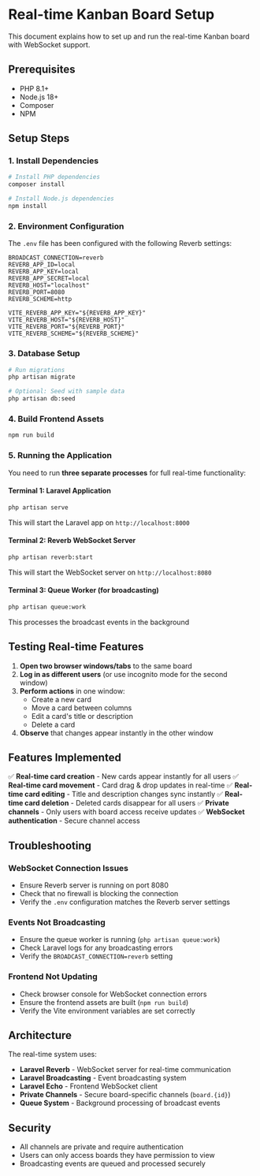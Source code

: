 # Real-time Kanban Board Setup

This document explains how to set up and run the real-time Kanban board with WebSocket support.

## Prerequisites

- PHP 8.1+
- Node.js 18+
- Composer
- NPM

## Setup Steps

### 1. Install Dependencies

```bash
# Install PHP dependencies
composer install

# Install Node.js dependencies
npm install
```

### 2. Environment Configuration

The `.env` file has been configured with the following Reverb settings:

```env
BROADCAST_CONNECTION=reverb
REVERB_APP_ID=local
REVERB_APP_KEY=local
REVERB_APP_SECRET=local
REVERB_HOST="localhost"
REVERB_PORT=8080
REVERB_SCHEME=http

VITE_REVERB_APP_KEY="${REVERB_APP_KEY}"
VITE_REVERB_HOST="${REVERB_HOST}"
VITE_REVERB_PORT="${REVERB_PORT}"
VITE_REVERB_SCHEME="${REVERB_SCHEME}"
```

### 3. Database Setup

```bash
# Run migrations
php artisan migrate

# Optional: Seed with sample data
php artisan db:seed
```

### 4. Build Frontend Assets

```bash
npm run build
```

### 5. Running the Application

You need to run **three separate processes** for full real-time functionality:

#### Terminal 1: Laravel Application
```bash
php artisan serve
```
This will start the Laravel app on `http://localhost:8000`

#### Terminal 2: Reverb WebSocket Server
```bash
php artisan reverb:start
```
This will start the WebSocket server on `http://localhost:8080`

#### Terminal 3: Queue Worker (for broadcasting)
```bash
php artisan queue:work
```
This processes the broadcast events in the background

## Testing Real-time Features

1. **Open two browser windows/tabs** to the same board
2. **Log in as different users** (or use incognito mode for the second window)
3. **Perform actions** in one window:
   - Create a new card
   - Move a card between columns
   - Edit a card's title or description
   - Delete a card
4. **Observe** that changes appear instantly in the other window

## Features Implemented

✅ **Real-time card creation** - New cards appear instantly for all users
✅ **Real-time card movement** - Card drag & drop updates in real-time
✅ **Real-time card editing** - Title and description changes sync instantly
✅ **Real-time card deletion** - Deleted cards disappear for all users
✅ **Private channels** - Only users with board access receive updates
✅ **WebSocket authentication** - Secure channel access

## Troubleshooting

### WebSocket Connection Issues
- Ensure Reverb server is running on port 8080
- Check that no firewall is blocking the connection
- Verify the `.env` configuration matches the Reverb server settings

### Events Not Broadcasting
- Ensure the queue worker is running (`php artisan queue:work`)
- Check Laravel logs for any broadcasting errors
- Verify the `BROADCAST_CONNECTION=reverb` setting

### Frontend Not Updating
- Check browser console for WebSocket connection errors
- Ensure the frontend assets are built (`npm run build`)
- Verify the Vite environment variables are set correctly

## Architecture

The real-time system uses:
- **Laravel Reverb** - WebSocket server for real-time communication
- **Laravel Broadcasting** - Event broadcasting system
- **Laravel Echo** - Frontend WebSocket client
- **Private Channels** - Secure board-specific channels (`board.{id}`)
- **Queue System** - Background processing of broadcast events

## Security

- All channels are private and require authentication
- Users can only access boards they have permission to view
- Broadcasting events are queued and processed securely
